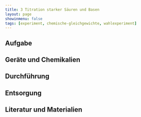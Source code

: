 ```yaml
---
title: 3 Titration starker Säuren und Basen
layout: page
showinmenu: false
tags: [experiment, chemische-gleichgewichte, wahlexperiment]
---
```


## Aufgabe

## Geräte und Chemikalien

## Durchführung

## Entsorgung

## Literatur und Materialien
